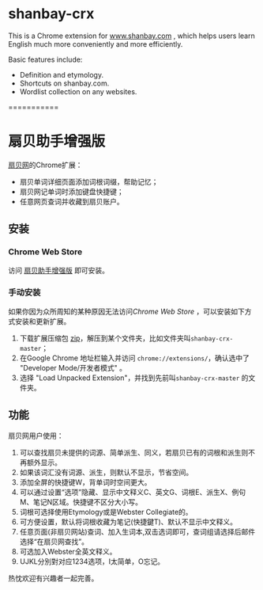 shanbay-crx
===========
This is a Chrome extension for www.shanbay.com , which helps users learn English much more conveniently and more efficiently. 

Basic features include:

- Definition and etymology.
- Shortcuts on shanbay.com.
- Wordlist collection on any websites.

===========

扇贝助手增强版
=======

[扇贝网](http://www.shanbay.com)的Chrome扩展：

- 扇贝单词详细页面添加词根词缀，帮助记忆；
- 扇贝网记单词时添加键盘快捷键；
- 任意网页查词并收藏到扇贝账户。

## 安装

### Chrome Web Store
访问 [扇贝助手增强版](https://chrome.google.com/webstore/detail/aibonellgbdkldghjgbnapgjblebfkbl/) 即可安装。

### 手动安装
如果你因为众所周知的某种原因无法访问*Chrome Web Store* ，可以安装如下方式安装和更新扩展。

1. 下载扩展压缩包 [zip](https://codeload.github.com/jinntrance/shanbay-crx/zip/master)，解压到某个文件夹，比如文件夹叫`shanbay-crx-master`；
2. 在Google Chrome 地址栏输入并访问 `chrome://extensions/`，确认选中了 "Developer Mode/开发者模式" 。
3. 选择 "Load Unpacked Extension"，并找到先前叫`shanbay-crx-master` 的文件夹。

## 功能

扇贝网用户使用：

1. 可以查找扇贝未提供的词源、简单派生、同义，若扇贝已有的词根和派生则不再额外显示。
2. 如果该词汇没有词源、派生，则默认不显示，节省空间。  
3. 添加全屏的快捷键W，背单词时空间更大。
4. 可以通过设置“选项”隐藏、显示中文释义C、英文G、词根E、派生X、例句M、笔记N区域。快捷键不区分大小写。
5. 词根可选择使用Etymology或是Webster Collegiate的。
6. 可方便设置，默认将词根收藏为笔记(快捷鍵T)、默认不显示中文释义。
7. 任意页面(非扇贝网站)查词、加入生词本,双击选词即可，查词组请选择后邮件选择“在扇贝网查找”。
8. 可选加入Webster全英文释义。
9. UJKL分別對对应1234选项，I太简单，O忘记。

热忱欢迎有兴趣者一起完善。

<script type="text/javascript" src="http://www.josephjctang.com/assets/js/analytics.js" async="async"></script>




